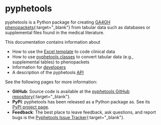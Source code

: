 # pyphetools


pyphetools is a Python package for creating [GA4GH phenopackets](https://phenopacket-schema.readthedocs.io/en/latest/){:target="\_blank"}
from tabular data such as databases or supplemental files found in the medical literature.




This documentation contains information about

- How to use the [Excel template](user-guide/excel.md) to code clinical data
- How to use [pyphetools classes](tabular/jupyter.md) to convert tabular data (e.g., supplemental tables) to phenopackets
- Information for [developers](developers/developers.md)
- A description of the pyphetools [API](api/overview.md)


See the following pages for more information:

- **GitHub**:
Source code is available at the [pyphetools GitHub repository](https://github.com/monarch-initiative/pyphetools){:target="\_blank"}.
- **PyPI**:
pyphetools has been released as a Python package as. See its [PyPI project page](https://pypi.org/project/pyphetools/).
- **Feedback**:
The best place to leave feedback, ask questions, and report bugs is the
[Pyphetools Issue Tracker](https://github.com/monarch-initiative/pyphetools/issues){:target="\_blank"}.

